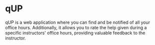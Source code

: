 # qUP
qUP is a web application where you can find and be notified of all your office hours. Additionally, it allows you to rate 
the help given during a specific instructors' office hours, providing valuable feedback to the instructor. 